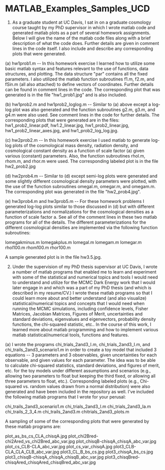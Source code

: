 # MATLAB_Examples_Samples_UCD
1. As a graduate student at UC Davis, I sat in on a graduate cosmology course taught by
my PhD supervisor in which I wrote matlab code and generated matlab plots as a part of
several homework assignments. Below I will give the name of the matlab code files along with a brief description of what the code does. Further details are given in comment lines in the code itself. I also include and describe any corresponding plots that were generated.

(a) hw1prob1.m -- In this homework exercise I learned how to utilize some basic matlab syntax and features relevant to the use of functions, data structures, and plotting. The data structure "par" contains all the fixed parameters. I also utilized the matlab function subroutines f1.m, f2.m, and fSin.m (all also attached) to define vectors of coordinates. Further details can be found in comment lines in the code. The corresponding plot that was generated is in the file "hw1_prob1.jpg" and is also included.

(b) hw1prob2.m and hw1prob2_loglog.m -- Similar to (a) above except a log-log plot was also
generated and the function subroutines g2.m, g3.m, and g4.m were also used. See comment lines in the code for further details. The corresponding plots that were generated are in the files:
hw1_prob2_linear.pdf, hw1.2_linear.jpg, hw1_prob2_linear.jpg, hw1_prob2_linear_axes.jpg,
and hw1_prob2_log_log.jpg.

(c) hw2prob2.m -- In this homework exercise I used matlab to generate log-log plots of the cosmological mass density, radiation density, and cosmological constant density as a function of scale factor (a) given various (constant) parameters. Also, the function subroutines rhol.m, rhom.m, and rhor.m were used.  The corresponding labeled plot is in the file hw2_prob2.jpg

(d) hw2prob4.m -- Similar to (d) except semi-log plots were generated and some slightly different
cosmological density parameters were plotted, with the use of the function subroutines omegal.m,
omegar.m, and omegam.m. The corresponding plot was generated in the file "hw2_prob4.jpg".

(e) hw3prob4.m and hw3prob5.m -- For these homework problems I generated log-log plots
similar to those discussed in (d) but with different parameterizations and normalizations for
the cosmological densities as a function of scale factor a. See all of the comment lines in these
two matlab programs for all of the details. The different parameterizations for the different 
cosmological densities are implemented via the following function subroutines: 

lomegakminus.m
lomegakplus.m
lomegal.m
lomegam.m
lomegar.m
rhol100.m
rhom100.m
rhor100.m

A sample generated plot is in the file hw3.5.jpg.

2. Under the supervision of my PhD thesis supervisor at UC Davis, I wrote a number of matlab
programs that enabled me to learn and experiment with some of the statistical and numerical
topics and tools I would need to understand and utilize for the MCMC Dark Energy work that
I would later engage in and which was a part of my PhD thesis (and which is described
in my resume/CV.) I wrote these matlab programs so that I could learn more about and better
understand (and also visualize) statistical/numerical topics and concepts that I would need when
running the MCMC simulations, including confidence levels, Fisher Matrices, Jacobian Matrices,
Figures of Merit, uncertainties and standard deviations, eigenvalues and eigenvectors, probability
density functions, the chi-squared statistic, etc.. In the course of this work, I learned more about
matlab programming and how to implement various matlab statistical/numerical tools, functions and features.

(a) I wrote the programs chi_trials_2and3_I.m, chi_trials_2and3_I.m, and chi_trails_2and3_scenario1.m in order to create a toy model that included 3 equations -- 3 parameters and 3 observables, given uncertainties for each observable,
and given values for each parameter. The idea was to be able to calculate chi-squared statistics,
standard deviations, and figures of merit, etc. for the toy models under different assumptions and scenarios (e.g., allowing two parameters to float but keeping the third fixed, or allowing all three parameters to float, etc.). Corresponding labeled plots (e.g., Chi-squared vs. random values drawn from a normal distribution) were also generated and have been included in the repository as well. I've included the following matlab programs that I wrote for your perusal:

chi_trails_2and3_scenario1.m
chi_trials_2and3_I.m
chi_trials_2and3_Ia.m
chi_trails_2_3_4.m
chi_trails_2and3.m
chitrials_2and3_plots.m

A sampling of some of the corresponding plots that were generated by these matlab programs are:

plot_as_bs_cs_CLA_chisqA.jpg
plot_chi2Bred-chi2Ared_vs_chi2Bred_abc_var.jpg
plot_chisqB-chisqA_chisqA_abc_var.jpg
plot_cs_CLB-CLA_abc_var.jpg
plot_cs_var_chisqA.jpg
plot3_CLB-CLA_CLA_CLB_abc_var.jpg
plot3_CL_B_bs_cs.jpg
plot3_chisqA_bs_cs.jpg
plot3_chisqB-chisqA_chisqA_chisqB_abc_var.jpg
plot3_chisqBred-chisqAred_chisqAred_chisqBred_abc_var.jpg
